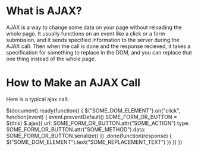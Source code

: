 # What is AJAX?
AJAX is a way to change some data on your page without reloading the whole page. It usually functions on an event like a click or a form submission, and it sends specified information to the server during the AJAX call. Then when the call is done and the response recieved, it takes a specification for something to replace in the DOM, and you can replace that one thing instead of the whole page.


# How to Make an AJAX Call
Here is a typical ajax call:

$(document).ready(function() {
	$("SOME_DOM_ELEMENT").on("click", function(event) {
		event.preventDefault()
		SOME_FORM_OR_BUTTON = $(this)
		$.ajax({
			url: SOME_FORM_OR_BUTTON.attr("SOME_ACTION")
			type: SOME_FORM_OR_BUTTON.attr("SOME_METHOD")
			data: SOME_FORM_OR_BUTTON.serialize()
		})
		.done(function(response) {
			$("SOME_DOM_ELEMENT").text("SOME_REPLACEMENT_TEXT")
		})
	})
})

